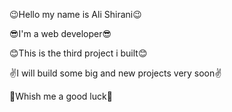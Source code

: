 😉Hello my name is Ali Shirani😉

😎I'm a web developer😎

😊This is the third project i built😊

✌I will build some big and new projects very soon✌

🤞Whish me a good luck🤞
